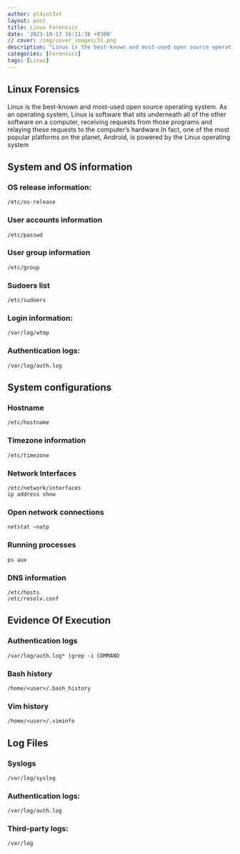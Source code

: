 ```yaml
---
author: pl4int3xt
layout: post
title: Linux Forensics
date: '2023-10-13 16:11:36 +0300'
// cover: /img/cover_images/31.png
description: "Linux is the best-known and most-used open source operating system. As an operating system, Linux is software that sits underneath all of the other software on a computer, receiving requests from those programs and relaying these requests to the computer’s hardware."
categories: [Forensics]
tags: [Linux]
---
```


## Linux Forensics
Linux is the best-known and most-used open source operating system. As an operating system, Linux is software that sits underneath all of the other software on a computer, receiving requests from those programs and relaying these requests to the computer’s hardware.In fact, one of the most popular platforms on the planet, Android, is powered by the Linux operating system

## System and OS information
### OS release information:
```
/etc/os-release
```
### User accounts information
```
/etc/passwd
```
### User group information
```
/etc/group
```
### Sudoers list
```
/etc/sudoers
```
### Login information:
```
/var/log/wtmp
```
### Authentication logs:
```
/var/log/auth.log
```
## System configurations
### Hostname
```
/etc/hostname
```
### Timezone information
```
/etc/timezone
```
### Network Interfaces
```
/etc/network/interfaces
ip address show
```
### Open network connections
```
netstat –natp
```
### Running processes
```
ps aux
```
### DNS information
```
/etc/hosts
/etc/resolv.conf 
```
## Evidence Of Execution
### Authentication logs
```
/var/log/auth.log* |grep -i COMMAND
```
### Bash history
```
/home/<user>/.bash_history
```
### Vim history
```
/home/<user>/.viminfo
```
## Log Files
### Syslogs
```
/var/log/syslog
```
### Authentication logs:
```
/var/log/auth.log
```
### Third-party logs:
```
/var/log
```